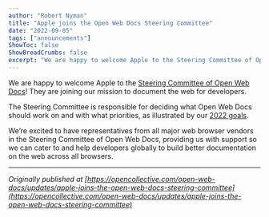 ```yaml
---
author: "Robert Nyman"
title: "Apple joins the Open Web Docs Steering Committee"
date: "2022-09-05"
tags: ["announcements"]
ShowToc: false
ShowBreadCrumbs: false
excerpt: "We are happy to welcome Apple to the Steering Committee of Open Web Docs! They are joining our mission to document the web for developers."
---
```


We are happy to welcome Apple to the [Steering Committee of Open Web Docs](https://github.com/openwebdocs/project/blob/main/steering-committee/membership-expectations.md)! They are joining our mission to document the web for developers.

The Steering Committee is responsible for deciding what Open Web Docs should work on and with what priorities, as illustrated by our [2022 goals](https://github.com/openwebdocs/project/blob/main/2022-goals.md).

We’re excited to have representatives from all major web browser vendors in the Steering Committee of Open Web Docs, providing us with support so we can cater to and help developers globally to build better documentation on the web across all browsers.

---

_Originally published at [https://opencollective.com/open-web-docs/updates/apple-joins-the-open-web-docs-steering-committee](https://opencollective.com/open-web-docs/updates/apple-joins-the-open-web-docs-steering-committee)_
